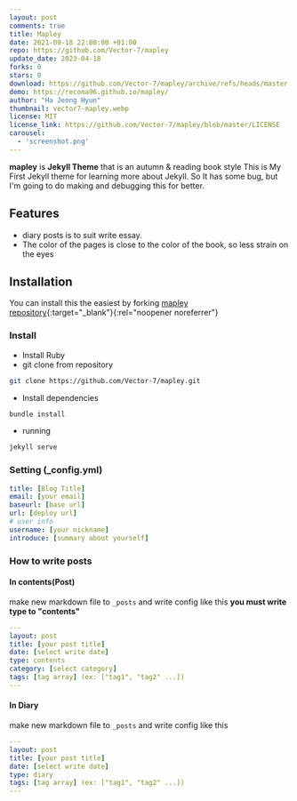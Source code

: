 ```yaml
---
layout: post
comments: true
title: Mapley
date: 2021-09-18 22:00:00 +01:00
repo: https://github.com/Vector-7/mapley
update_date: 2023-04-18
forks: 0
stars: 0
download: https://github.com/Vector-7/mapley/archive/refs/heads/master.zip
demo: https://recoma96.github.io/mapley/
author: "Ha Jeong Hyun"
thumbnail: vector7-mapley.webp
license: MIT
license_link: https://github.com/Vector-7/mapley/blob/master/LICENSE
carousel:
  - 'screenshot.png'
---
```


**mapley** is **Jekyll Theme** that is an autumn & reading book style This is My First Jekyll theme for learning more about Jekyll. So It has some bug, but I'm going to do making and debugging this for better.

## Features

* diary posts is to suit write essay.
* The color of the pages is close to the color of the book, so less strain on the eyes

## Installation

You can install this the easiest by forking [mapley repository](https://github.com/Vector-7/mapley/fork){:target="_blank"}{:rel="noopener noreferrer"}

### Install

* Install Ruby
* git clone from repository

```bash
git clone https://github.com/Vector-7/mapley.git
```

* Install dependencies

```bash
bundle install
```

* running

```bash
jekyll serve
```

### Setting (_config.yml)

```yaml
title: [Blog Title]
email: [your email]
baseurl: [base url]
url: [deploy url]
# user info
username: [your nickname]
introduce: [summary about yourself]
```

### How to write posts

#### In contents(Post)

make new markdown file to `_posts` and write config like this **you must write type to "contents"**

```yaml
---
layout: post
title: [your post title]
date: [select write date]
type: contents
category: [select category]
tags: [tag array] (ex: ["tag1", "tag2" ...])
---
```

#### In Diary

make new markdown file to `_posts` and write config like this

```yaml
---
layout: post
title: [your post title]
date: [select write date]
type: diary
tags: [tag array] (ex: ["tag1", "tag2" ...])
---
```
